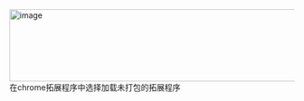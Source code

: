 <img width="1062" height="128" alt="image" src="https://github.com/user-attachments/assets/274fc2f2-2e23-409f-b101-8e89ed203950" />
在chrome拓展程序中选择加载未打包的拓展程序



